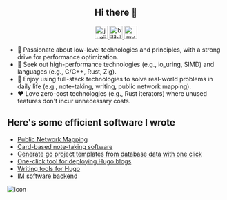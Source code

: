 <h2 align="center">Hi there 👋</h2>

<div align="center">
    <span>
    <a href="https://juejin.cn/user/1746465019396845">
<img src="https://lf-web-assets.juejin.cn/obj/juejin-web/xitu_juejin_web/6c61ae65d1c41ae8221a670fa32d05aa.svg" alt="juejin" with="28" height="30">
    </a>
  </span>
  
  <span>
    <a href="https://space.bilibili.com/24264499">
<img src="https://www.bilibili.com/favicon.ico" alt="bilibili" with="28" height="30">
    </a>
  </span>
  <span>
  <a href="https://acking-you.github.io/">
<img src="https://acking-you.github.io/favicon.ico" alt="myNoteWebsite" with="30" height="30">
  </a>
  </span>
</div>


- 🌱 Passionate about low-level technologies and principles, with a strong drive for performance optimization.
- 👣 Seek out high-performance technologies (e.g., io_uring, SIMD) and languages (e.g., C/C++, Rust, Zig).
- 🎈 Enjoy using full-stack technologies to solve real-world problems in daily life (e.g., note-taking, writing, public network mapping).
- ❤️ Love zero-cost technologies (e.g., Rust iterators) where unused features don't incur unnecessary costs.

## Here's some efficient software I wrote
* [Public Network Mapping](https://github.com/acking-you/pb-mapper)
* [Card-based note-taking software](https://github.com/ACking-you/NoteWithCard)
* [Generate go project templates from database data with one click](https://github.com/ACking-you/quickstart_project)
* [One-click tool for deploying Hugo blogs](https://github.com/ACking-you/AutoHugoSetup)
* [Writing tools for Hugo](https://github.com/ACking-you/AutoHugoWrite)
* [IM software backend](https://github.com/ACking-you/my_chat)


![icon](https://komarev.com/ghpvc/?username=ACking-you)
